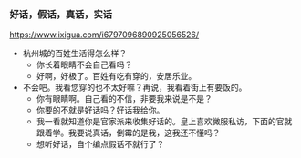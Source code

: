 ### 好话，假话，真话，实话
https://www.ixigua.com/i6797096890925056526/
- 杭州城的百姓生活得怎么样？
  - 你长着眼睛不会自己看吗？
  - 好啊，好极了。百姓有吃有穿的，安居乐业。
- 不会吧。我看您穿的也不太好嘛？再说，我看着街上有要饭的。
  - 你有眼睛啊。自己看的不信，非要我来说是不是？
  - 你要的不就是好话吗？好话我给你。
  - 我一看就知道你是官家派来收集好话的。皇上喜欢微服私访，下面的官就跟着学。我要说真话，倒霉的是我，这我还不懂吗？
  - 想听好话，自个编点假话不就行了？
